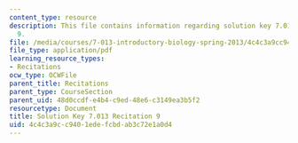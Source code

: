 ```yaml
---
content_type: resource
description: This file contains information regarding solution key 7.013 recitation
  9.
file: /media/courses/7-013-introductory-biology-spring-2013/4c4c3a9cc9401edefcbdab3c72e1a0d4_MIT7_013S12_RecitatSol_9.pdf
file_type: application/pdf
learning_resource_types:
- Recitations
ocw_type: OCWFile
parent_title: Recitations
parent_type: CourseSection
parent_uid: 48d0ccdf-e4b4-c9ed-48e6-c3149ea3b5f2
resourcetype: Document
title: Solution Key 7.013 Recitation 9
uid: 4c4c3a9c-c940-1ede-fcbd-ab3c72e1a0d4
---
```

